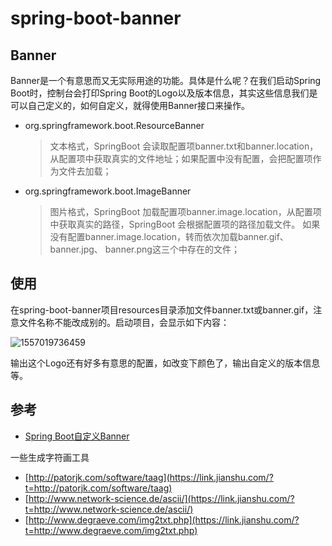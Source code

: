 # spring-boot-banner

## Banner

Banner是一个有意思而又无实际用途的功能。具体是什么呢？在我们启动Spring Boot时，控制台会打印Spring Boot的Logo以及版本信息，其实这些信息我们是可以自己定义的，如何自定义，就得使用Banner接口来操作。

* org.springframework.boot.ResourceBanner

  > 文本格式，SpringBoot 会读取配置项banner.txt和banner.location，从配置项中获取真实的文件地址；如果配置中没有配置，会把配置项作为文件去加载；

* org.springframework.boot.ImageBanner

  > 图片格式，SpringBoot 加载配置项banner.image.location，从配置项中获取真实的路径，SpringBoot 会根据配置项的路径加载文件。
  > 如果没有配置banner.image.location，转而依次加载banner.gif、banner.jpg、 banner.png这三个中存在的文件；

## 使用

在spring-boot-banner项目resources目录添加文件banner.txt或banner.gif，注意文件名称不能改成别的。启动项目，会显示如下内容：

![1557019736459](https://zhaoshengxuan108.github.io/assets/images/spring-boot-example/1557024566.jpg)



输出这个Logo还有好多有意思的配置，如改变下颜色了，输出自定义的版本信息等。



## 参考

* [Spring Boot自定义Banner](https://www.jianshu.com/p/a53f324c92f2)

一些生成字符画工具

* [http://patorjk.com/software/taag](https://link.jianshu.com/?t=http://patorjk.com/software/taag)
* [http://www.network-science.de/ascii/](https://link.jianshu.com/?t=http://www.network-science.de/ascii/)
* [http://www.degraeve.com/img2txt.php](https://link.jianshu.com/?t=http://www.degraeve.com/img2txt.php)

